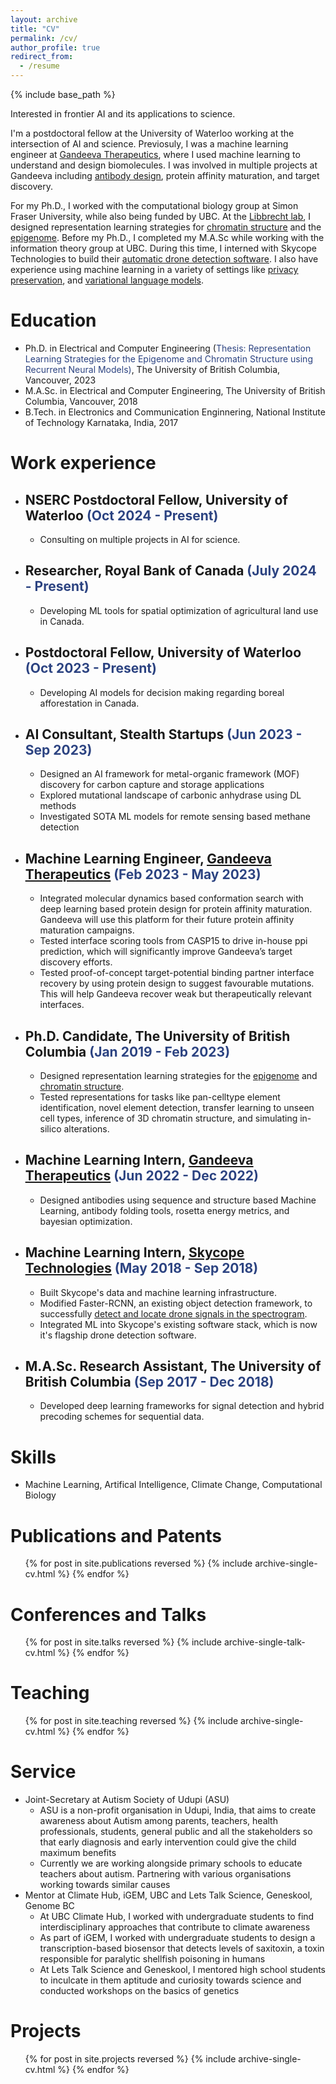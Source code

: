 ```yaml
---
layout: archive
title: "CV"
permalink: /cv/
author_profile: true
redirect_from:
  - /resume
---
```


{% include base_path %}
 
Interested in frontier AI and its applications to science.

I'm a postdoctoral fellow at the University of Waterloo working at the intersection of AI and science. Previosuly, I was a machine learning engineer at <a href="https://www.gandeeva.com/"><u>Gandeeva Therapeutics</u></a>, where I used machine learning to understand and design biomolecules. I was involved in multiple projects at Gandeeva including <a href="https://kevinbdsouza.github.io/posts/2023/07/developments-in-ml-for-antibody-design"><u>antibody design</u></a>, protein affinity maturation, and target discovery. 

For my Ph.D., I worked with the computational biology group at Simon Fraser University, while also being funded by UBC. At the <a href="https://www.libbrechtlab.com"><u>Libbrecht lab</u></a>, I designed representation learning strategies for <a href="https://kevinbdsouza.github.io/publications/hiclstm"><u>chromatin structure</u></a> and the <a href="https://kevinbdsouza.github.io/publications/epilstm"><u>epigenome</u></a>. Before my Ph.D., I completed my M.A.Sc while working with the information theory group at UBC. During this time, I interned with Skycope Technologies to build their <a href="https://kevinbdsouza.github.io/publications/frcnn"><u>automatic drone detection software</u></a>. I also have experience using machine learning in a variety of settings like <a href="https://kevinbdsouza.github.io/projects/privateml"><u>privacy preservation</u></a>, and <a href="https://kevinbdsouza.github.io/projects/vaelm"><u>variational language models</u></a>.

Education
======
* Ph.D. in Electrical and Computer Engineering (<span style="color:#2C4381">Thesis: Representation Learning Strategies for the Epigenome and Chromatin Structure using Recurrent Neural Models)</span>, The University of British Columbia, Vancouver, 2023 
* M.A.Sc. in Electrical and Computer Engineering, The University of British Columbia, Vancouver, 2018
* B.Tech. in Electronics and Communication Enginnering, National Institute of Technology Karnataka, India, 2017 

Work experience
======
* ## NSERC Postdoctoral Fellow, University of Waterloo <span style="color:#2C4381">(Oct 2024 - Present)</span> 
  * Consulting on multiple projects in AI for science. 
* ## Researcher, Royal Bank of Canada <span style="color:#2C4381">(July 2024 - Present)</span> 
  * Developing ML tools for spatial optimization of agricultural land use in Canada. 
* ## Postdoctoral Fellow, University of Waterloo <span style="color:#2C4381">(Oct 2023 - Present)</span> 
  * Developing AI models for decision making regarding boreal afforestation in Canada. 
* ## AI Consultant, Stealth Startups <span style="color:#2C4381">(Jun 2023 - Sep 2023)</span> 
  * Designed an AI framework for metal-organic framework (MOF) discovery for carbon capture and storage applications 
  * Explored mutational landscape of carbonic anhydrase using DL methods 
  * Investigated SOTA ML models for remote sensing based methane detection   
* ## Machine Learning Engineer, <a href="https://www.gandeeva.com/"><u>Gandeeva Therapeutics</u></a> <span style="color:#2C4381">(Feb 2023 - May 2023)</span> 
  * Integrated molecular dynamics based conformation search with deep learning based protein design for protein affinity maturation. Gandeeva will use this platform for their future protein affinity maturation campaigns.
  * Tested interface scoring tools from CASP15 to drive in-house ppi prediction, which will significantly improve Gandeeva’s target discovery efforts.
  * Tested proof-of-concept target-potential binding partner interface recovery by using protein design to suggest favourable mutations. This will help Gandeeva recover weak but therapeutically relevant interfaces.

* ## Ph.D. Candidate, The University of British Columbia <span style="color:#2C4381">(Jan 2019 - Feb 2023)</span> 
  * Designed representation learning strategies for the <a href="https://kevinbdsouza.github.io/publications/epilstm"><u>epigenome</u></a> and <a href="https://kevinbdsouza.github.io/publications/hiclstm"><u>chromatin structure</u></a>.
  * Tested representations for tasks like pan-celltype element identification, novel element detection, transfer learning to unseen cell types, inference of 3D chromatin structure, and simulating in-silico alterations.

* ## Machine Learning Intern, <a href="https://www.gandeeva.com/"><u>Gandeeva Therapeutics</u></a> <span style="color:#2C4381">(Jun 2022 - Dec 2022)</span> 
  * Designed antibodies using sequence and structure based Machine Learning, antibody folding tools, rosetta energy metrics, and bayesian optimization.

* ## Machine Learning Intern, <a href="https://www.skycope.com/"><u>Skycope Technologies</u></a> <span style="color:#2C4381"> (May 2018 - Sep 2018)</span>
  * Built Skycope's data and machine learning infrastructure.
  * Modified Faster-RCNN, an existing object detection framework, to successfully <a href="https://kevinbdsouza.github.io/publications/frcnn"><u>detect and locate drone signals in the spectrogram</u></a>.
  * Integrated ML into Skycope's existing software stack, which is now it's flagship drone detection software.

* ## M.A.Sc. Research Assistant, The University of British Columbia <span style="color:#2C4381"> (Sep 2017 - Dec 2018)</span>
  * Developed deep learning frameworks for signal detection and hybrid precoding schemes for sequential data.

  
Skills
======
* Machine Learning, Artifical Intelligence, Climate Change, Computational Biology 


Publications and Patents 
======
  <ul>{% for post in site.publications reversed %}
    {% include archive-single-cv.html %}
  {% endfor %}</ul>
  
Conferences and Talks
======
  <ul>{% for post in site.talks reversed %}
    {% include archive-single-talk-cv.html %}
  {% endfor %}</ul>
  
Teaching
======
  <ul>{% for post in site.teaching reversed %}
    {% include archive-single-cv.html %}
  {% endfor %}</ul>
  
Service 
======
* Joint-Secretary at Autism Society of Udupi (ASU)
  * ASU is a non-profit organisation in Udupi, India, that aims to create awareness about Autism among parents, teachers, health professionals, students, general public and all the stakeholders so that early diagnosis and early intervention could give the child maximum benefits
  * Currently we are working alongside primary schools to educate teachers about autism. Partnering with various organisations working towards similar causes 
* Mentor at Climate Hub, iGEM, UBC and Lets Talk Science, Geneskool, Genome BC
  * At UBC Climate Hub, I worked with undergraduate students to find interdisciplinary approaches that contribute to climate awareness
  * As part of iGEM, I worked with undergraduate students to design a transcription-based biosensor that detects levels of saxitoxin, a toxin responsible for paralytic shellfish poisoning in humans
  * At Lets Talk Science and Geneskool, I mentored high school students to inculcate in them aptitude and curiosity towards science and conducted workshops on the basics of genetics

Projects
======
  <ul>{% for post in site.projects reversed %}
    {% include archive-single-cv.html %}
  {% endfor %}</ul>
